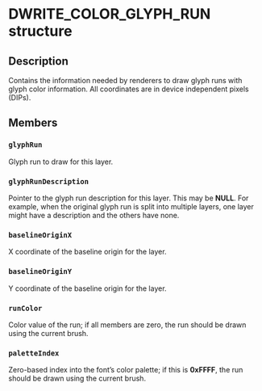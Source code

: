 # DWRITE_COLOR_GLYPH_RUN structure

## Description

Contains the information needed by renderers to draw glyph runs with glyph color information.
All coordinates are in device independent pixels (DIPs).

## Members

### `glyphRun`

Glyph run to draw for this layer.

### `glyphRunDescription`

Pointer to the glyph run description for this layer. This may be **NULL**. For example, when the original glyph run is split into multiple layers, one layer might have a description and the others have none.

### `baselineOriginX`

X coordinate of the baseline origin for the layer.

### `baselineOriginY`

Y coordinate of the baseline origin for the layer.

### `runColor`

Color value of the run; if all members are zero, the run should be drawn using the current brush.

### `paletteIndex`

Zero-based index into the font’s color palette; if this is **0xFFFF**, the run should be drawn using the current brush.